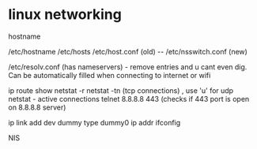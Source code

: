 linux networking
================

hostname

/etc/hostname
/etc/hosts
/etc/host.conf (old)  -- /etc/nsswitch.conf (new)

/etc/resolv.conf (has nameservers) - remove entries and u cant even dig. Can be automatically filled when connecting to internet or wifi

ip route show
netstat -r
netstat -tn (tcp connections) , use 'u' for udp
netstat - active connections
telnet 8.8.8.8 443 (checks if 443 port is open on 8.8.8.8 server)


ip link add dev dummy type dummy0
ip addr
ifconfig

NIS 